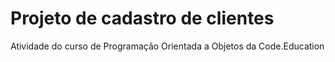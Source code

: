 # Projeto de cadastro de clientes
Atividade do curso de Programação Orientada a Objetos da Code.Education
